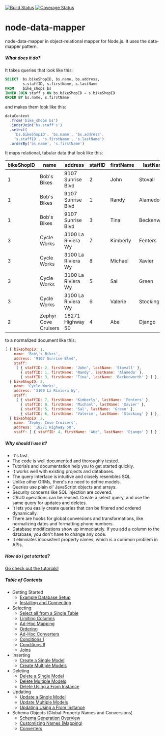 [![Build Status](https://travis-ci.org/benbotto/node-data-mapper.svg?branch=1.1.x)](https://travis-ci.org/benbotto/node-data-mapper)
[![Coverage Status](https://coveralls.io/repos/benbotto/node-data-mapper/badge.svg?branch=1.1.x&service=github)](https://coveralls.io/github/benbotto/node-data-mapper?branch=1.1.x)

# node-data-mapper

node-data-mapper in object-relational mapper for Node.js.  It uses the data-mapper pattern.

##### What does it do?

It takes queries that look like this:

```sql
SELECT  bs.bikeShopID, bs.name, bs.address,
        s.staffID, s.firstName, s.lastName
FROM    bike_shops bs
INNER JOIN staff s ON bs.bikeShopID = s.bikeShopID
ORDER BY bs.name, s.firstName
```
and makes them look like this:

```js
dataContext
  .from('bike_shops bs')
  .innerJoin('bs.staff s')
  .select(
    'bs.bikeShopID', 'bs.name', 'bs.address',
    's.staffID', 's.firstName', 's.lastName')
  .orderBy('bs.name', 's.firstName')
```

It maps relational, tabular data that look like this:

bikeShopID|name|address|staffID|firstName|lastName
---|---|---|---|---|---
1|Bob's Bikes|9107 Sunrise Blvd|2|John|Stovall
1|Bob's Bikes|9107 Sunrise Blvd|1|Randy|Alamedo
1|Bob's Bikes|9107 Sunrise Blvd|3|Tina|Beckenworth
3|Cycle Works|3100 La Riviera Wy|7|Kimberly|Fenters
3|Cycle Works|3100 La Riviera Wy|8|Michael|Xavier
3|Cycle Works|3100 La Riviera Wy|5|Sal|Green
3|Cycle Works|3100 La Riviera Wy|6|Valerie|Stocking
2|Zephyr Cove Cruisers|18271 Highway 50|4|Abe|Django

to a normalized document like this:

```js
[ { bikeShopID: 1,
    name: 'Bob\'s Bikes',
    address: '9107 Sunrise Blvd',
    staff: 
     [ { staffID: 2, firstName: 'John', lastName: 'Stovall' },
       { staffID: 1, firstName: 'Randy', lastName: 'Alamedo' },
       { staffID: 3, firstName: 'Tina', lastName: 'Beckenworth' } ] },
  { bikeShopID: 3,
    name: 'Cycle Works',
    address: '3100 La Riviera Wy',
    staff: 
     [ { staffID: 7, firstName: 'Kimberly', lastName: 'Fenters' },
       { staffID: 8, firstName: 'Michael', lastName: 'Xavier' },
       { staffID: 5, firstName: 'Sal', lastName: 'Green' },
       { staffID: 6, firstName: 'Valerie', lastName: 'Stocking' } ] },
  { bikeShopID: 2,
    name: 'Zephyr Cove Cruisers',
    address: '18271 Highway 50',
    staff: [ { staffID: 4, firstName: 'Abe', lastName: 'Django' } ] } ]
```

##### Why should I use it?

* It's fast.
* The code is well documented and thoroughly tested.
* Tutorials and documentation help you to get started quickly.
* It works well with existing projects and databases.
* The query interface is intuitive and closely resembles SQL.
* Unlike other ORMs, there's no need to define models.
* Queries use plain ol' JavaScript objects and arrays.
* Security concerns like SQL injection are covered.
* CRUD operations can be reused.  Create a select query, and use the same query for updates and deletes.
* It lets you easily create queries that can be filtered and ordered dynamically.
* There are hooks for global conversions and transformations, like normalizing dates and formatting phone numbers.
* Database modifications show up immediately.  If you add a column to the database, you don't have to change any code.
* It eliminates incosistent property names, which is a common problem in APIs.

##### How do I get started?

[Go check out the tutorials!](https://benbotto.github.io/doc/node-data-mapper/1.1.x/tutorial-000%20-%20Example%20Database%20Setup.html)

##### Table of Contents

- Getting Started
  - [Example Database Setup](https://benbotto.github.io/doc/node-data-mapper/1.1.x/tutorial-000%20-%20Example%20Database%20Setup.html)
  - [Installing and Connecting](https://benbotto.github.io/doc/node-data-mapper/1.1.x/tutorial-001%20-%20Installing%20and%20Connecting.html)
- Selecting
  - [Select all from a Single Table](https://benbotto.github.io/doc/node-data-mapper/1.1.x/tutorial-002%20-%20Select%20-%20Select%20all%20from%20a%20Single%20Table.html)
  - [Limiting Columns](https://benbotto.github.io/doc/node-data-mapper/1.1.x/tutorial-003%20-%20Select%20-%20Limiting%20Columns.html)
  - [Ad-Hoc Mapping](https://benbotto.github.io/doc/node-data-mapper/1.1.x/tutorial-004%20-%20Select%20-%20Ad-Hoc%20Mapping.html)
  - [Ordering](https://benbotto.github.io/doc/node-data-mapper/1.1.x/tutorial-005%20-%20Select%20-%20Ordering.html)
  - [Ad-Hoc Converters](https://benbotto.github.io/doc/node-data-mapper/1.1.x/tutorial-006%20-%20Select%20-%20Ad-Hoc%20Converters.html)
  - [Conditions I](https://benbotto.github.io/doc/node-data-mapper/1.1.x/tutorial-007%20-%20Select%20-%20Conditions.html)
  - [Conditions II](https://benbotto.github.io/doc/node-data-mapper/1.1.x/tutorial-008%20-%20Select%20-%20Conditions.html)
  - [Joins](https://benbotto.github.io/doc/node-data-mapper/1.1.x/tutorial-009%20-%20Select%20-%20Joins.html)
- Inserting
  - [Create a Single Model](https://benbotto.github.io/doc/node-data-mapper/1.1.x/tutorial-010%20-%20Insert%20-%20Create%20a%20Single%20Model.html)
  - [Create Multiple Models](https://benbotto.github.io/doc/node-data-mapper/1.1.x/tutorial-011%20-%20Insert%20-%20Create%20Multiple%20Models.html)
- Deleting
  - [Delete a Single Model](https://benbotto.github.io/doc/node-data-mapper/1.1.x/tutorial-012%20-%20Delete%20-%20Delete%20a%20Single%20Model.html)
  - [Delete Multiple Models](https://benbotto.github.io/doc/node-data-mapper/1.1.x/tutorial-013%20-%20Delete%20-%20Delete%20Multiple%20Models.html)
  - [Delete Using a From Instance](https://benbotto.github.io/doc/node-data-mapper/1.1.x/tutorial-014%20-%20Delete%20-%20Delete%20Using%20a%20From%20Instance.html)
- Updating
  - [Update a Single Model](https://benbotto.github.io/doc/node-data-mapper/1.1.x/tutorial-015%20-%20Update%20-%20Update%20a%20Single%20Model.html)
  - [Update Multiple Models](https://benbotto.github.io/doc/node-data-mapper/1.1.x/tutorial-016%20-%20Update%20-%20Update%20Multiple%20Models.html)
  - [Updating Using a From Instance](https://benbotto.github.io/doc/node-data-mapper/1.1.x/tutorial-017%20-%20Update%20-%20Updating%20Using%20a%20From%20Instance.html)
- Schema Objects (Global Property Names and Conversions)
  - [Schema Generation Overview](https://benbotto.github.io/doc/node-data-mapper/1.1.x/tutorial-018%20-%20Schema%20-%20Schema%20Generation%20Overview.html)
  - [Customizing Names (Mapping)](https://benbotto.github.io/doc/node-data-mapper/1.1.x/tutorial-019%20-%20Schema%20-%20Customizing%20Names%20.html)
  - [Converters](https://benbotto.github.io/doc/node-data-mapper/1.1.x/tutorial-020%20-%20Schema%20-%20Converters.html)
